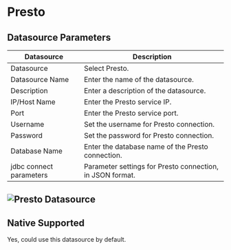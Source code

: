 Presto
=========
Datasource Parameters
-----------------------

| Datasource | Description |
| --- | --- |
| Datasource | Select Presto. |
| Datasource Name | Enter the name of the datasource. |
| Description | Enter a description of the datasource. |
| IP/Host Name | Enter the Presto service IP. |
| Port | Enter the Presto service port. |
| Username | Set the username for Presto connection. |
| Password | Set the password for Presto connection. |
| Database Name | Enter the database name of the Presto connection. |
| jdbc connect parameters | Parameter settings for Presto connection, in JSON format. |

![Presto Datasource](img/new_ui/dev/datasource/presto.png)
--------------------------------------

Native Supported
----------------

Yes, could use this datasource by default.